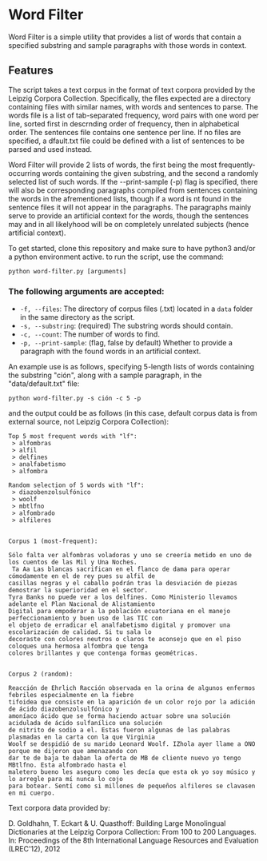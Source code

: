# Word Filter

Word Filter is a simple utility that provides a list of words that contain a specified substring 
and sample paragraphs with those words in context.

## Features

The script takes a text corpus in the format of text corpora provided by the Leipzig Corpora Collection. 
Specifically, the files expected are a directory containing files with similar names, with words 
and sentences to parse. The words file is a list of tab-separated frequency, word pairs with one word 
per line, sorted first in descrnding order of frequency, then in alphabetical order. The sentences 
file contains one sentence per line. If no files are specified, a dfault.txt file could be defined with 
a list of sentences to be parsed and used instead.

Word Filter will provide 2 lists of words, the first being the most frequently-occurring words containing
the given substring, and the second a randomly selected list of such words. If the --print-sample (-p) flag 
is specified, there will also be corresponding paragraphs compiled from sentences containing the words in the
afrementioned lists, though if a word is nt found in the sentence files it will not appear in the paragraphs.
The paragraphs mainly serve to provide an artificial context for the words, though the sentences may and in 
all likelyhood will be on completely unrelated subjects (hence artificial context).

To get started, clone this repository and make sure to have python3 and/or a python environment active.
to run the script, use the command:

```python word-filter.py [arguments]```

### The following arguments are accepted:

- `-f, --files`: The directory of corpus files (.txt) located in a ```data``` folder in the same directory as the script.
- `-s, --substring`: (required) The substring words should contain.
- `-c, --count`: The number of words to find.
- `-p, --print-sample`: (flag, false by default) Whether to provide a paragraph with the found words in an artificial context.

An example use is as follows, specifying 5-length lists of words containing the substring "ción", 
along with a sample paragraph, in the "data/default.txt" file:

```python word-filter.py -s ción -c 5 -p```

and the output could be as follows (in this case, default corpus data is from external source, not Leipzig Corpora Collection):

```
Top 5 most frequent words with "lf":
 > alfombras
 > alfil
 > delfines
 > analfabetismo
 > alfombra

Random selection of 5 words with "lf":
 > diazobenzolsulfónico
 > woolf
 > mbtlfno
 > alfombrado
 > alfileres


Corpus 1 (most-frequent):

Sólo falta ver alfombras voladoras y uno se creería metido en uno de los cuentos de las Mil y Una Noches.
 Ta Aa Las blancas sacrifican en el flanco de dama para operar cómodamente en el de rey pues su alfil de
casillas negras y el caballo podrán tras la desviación de piezas demostrar la superioridad en el sector.
Tyra Banks no puede ver a los delfines. Como Ministerio llevamos adelante el Plan Nacional de Alistamiento
Digital para empoderar a la población ecuatoriana en el manejo perfeccionamiento y buen uso de las TIC con
el objeto de erradicar el analfabetismo digital y promover una escolarización de calidad. Si tu sala lo
decoraste con colores neutros o claros te aconsejo que en el piso coloques una hermosa alfombra que tenga
colores brillantes y que contenga formas geométricas. 


Corpus 2 (random):

Reacción de Ehrlich Racción observada en la orina de algunos enfermos febriles especialmente en la fiebre
tifoidea que consiste en la aparición de un color rojo por la adición de ácido diazobenzolsulfónico y
amoníaco ácido que se forma haciendo actuar sobre una solución acidulada de ácido sulfanílico una solución
de nitrito de sodio a el. Estas fueron algunas de las palabras plasmadas en la carta con la que Virginia
Woolf se despidió de su marido Leonard Woolf. IZhola ayer llame a ONO porque me dijeron que amenazando con
dar te de baja te daban la oferta de MB de cliente nuevo yo tengo MBtlfno. Esta alfombrado hasta el
maletero bueno les aseguro como les decía que esta ok yo soy músico y lo arregle para mí nunca lo cojo
para botear. Sentí como si millones de pequeños alfileres se clavasen en mi cuerpo.
```

Text corpora data provided by: 

D. Goldhahn, T. Eckart & U. Quasthoff: Building Large Monolingual Dictionaries at the Leipzig Corpora Collection: From 100 to 200 Languages.
In: Proceedings of the 8th International Language Resources and Evaluation (LREC'12), 2012
